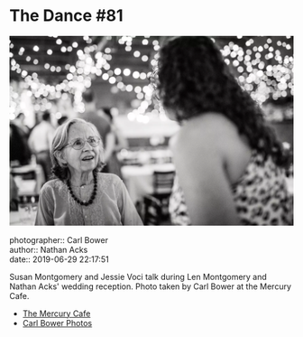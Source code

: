 # The Dance #81

![Susan Montgomery and Jessie Starman Voci talk](assets/2019-06-29-set-4-the-dance-81.webp)

photographer:: Carl Bower  
author:: Nathan Acks  
date:: 2019-06-29 22:17:51

Susan Montgomery and Jessie Voci talk during Len Montgomery and Nathan Acks' wedding reception. Photo taken by Carl Bower at the Mercury Cafe.

* [The Mercury Cafe](http://mercurycafe.com)
* [Carl Bower Photos](https://carlbowerphotos.com)
